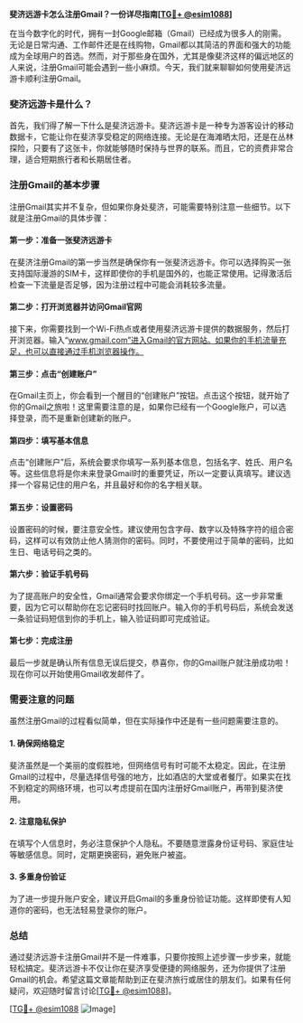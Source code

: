 **斐济远游卡怎么注册Gmail？一份详尽指南[[TG💪+ @esim1088](https://t.me/s/esim1088)]**

在当今数字化的时代，拥有一封Google邮箱（Gmail）已经成为很多人的刚需。无论是日常沟通、工作邮件还是在线购物，Gmail都以其简洁的界面和强大的功能成为全球用户的首选。然而，对于那些身在国外，尤其是像斐济这样的偏远地区的人来说，注册Gmail可能会遇到一些小麻烦。今天，我们就来聊聊如何使用斐济远游卡顺利注册Gmail。

### 斐济远游卡是什么？

首先，我们得了解一下什么是斐济远游卡。斐济远游卡是一种专为游客设计的移动数据卡，它能让你在斐济享受稳定的网络连接。无论是在海滩晒太阳，还是在丛林探险，只要有了这张卡，你就能够随时保持与世界的联系。而且，它的资费非常合理，适合短期旅行者和长期居住者。

### 注册Gmail的基本步骤

注册Gmail其实并不复杂，但如果你身处斐济，可能需要特别注意一些细节。以下就是注册Gmail的具体步骤：

#### 第一步：准备一张斐济远游卡

在斐济注册Gmail的第一步当然是确保你有一张斐济远游卡。你可以选择购买一张支持国际漫游的SIM卡，这样即使你的手机是国外的，也能正常使用。记得激活后检查一下流量是否足够，因为注册过程中可能会消耗较多流量。

#### 第二步：打开浏览器并访问Gmail官网

接下来，你需要找到一个Wi-Fi热点或者使用斐济远游卡提供的数据服务，然后打开浏览器。输入“www.gmail.com”进入Gmail的官方网站。如果你的手机流量充足，也可以直接通过手机浏览器操作。

#### 第三步：点击“创建账户”

在Gmail主页上，你会看到一个醒目的“创建账户”按钮。点击这个按钮，就开始了你的Gmail之旅啦！这里需要注意的是，如果你已经有一个Google账户，可以选择登录，而不是重新创建新的账户。

#### 第四步：填写基本信息

点击“创建账户”后，系统会要求你填写一系列基本信息，包括名字、姓氏、用户名等。这些信息将是你未来登录Gmail时的重要凭证，所以一定要认真填写。建议选择一个容易记住的用户名，并且最好和你的名字相关联。

#### 第五步：设置密码

设置密码的时候，要注意安全性。建议使用包含字母、数字以及特殊字符的组合密码，这样可以有效防止他人猜测你的密码。同时，不要使用过于简单的密码，比如生日、电话号码之类的。

#### 第六步：验证手机号码

为了提高账户的安全性，Gmail通常会要求你绑定一个手机号码。这一步非常重要，因为它可以帮助你在忘记密码时找回账户。输入你的手机号码后，系统会发送一条验证码短信到你的手机上，输入验证码即可完成验证。

#### 第七步：完成注册

最后一步就是确认所有信息无误后提交，恭喜你，你的Gmail账户就注册成功啦！现在你可以开始使用Gmail收发邮件了。

### 需要注意的问题

虽然注册Gmail的过程看似简单，但在实际操作中还是有一些问题需要注意的。

#### 1. 确保网络稳定

斐济虽然是一个美丽的度假胜地，但网络信号有时可能不太稳定。因此，在注册Gmail的过程中，尽量选择信号强的地方，比如酒店的大堂或者餐厅。如果实在找不到稳定的网络环境，也可以考虑提前在国内注册好Gmail账户，再带到斐济使用。

#### 2. 注意隐私保护

在填写个人信息时，务必注意保护个人隐私。不要随意泄露身份证号码、家庭住址等敏感信息。同时，定期更换密码，避免账户被盗。

#### 3. 多重身份验证

为了进一步提升账户安全，建议开启Gmail的多重身份验证功能。这样即使有人知道你的密码，也无法轻易登录你的账户。

### 总结

通过斐济远游卡注册Gmail并不是一件难事，只要你按照上述步骤一步步来，就能轻松搞定。斐济远游卡不仅让你在斐济享受便捷的网络服务，还为你提供了注册Gmail的机会。希望这篇文章能帮助到正在斐济旅行或居住的朋友们。如果有任何疑问，欢迎随时留言讨论[[TG💪+ @esim1088](https://t.me/s/esim1088)]。

[[TG💪+ @esim1088](https://t.me/s/esim1088) ![Image](https://i.postimg.cc/4NQfJmqS/Snipaste-2025-05-13-00-14-12.png)]